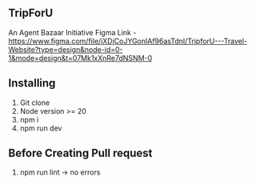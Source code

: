 ## TripForU

An Agent Bazaar Initiative
Figma Link - https://www.figma.com/file/iXDjCoJYGonIAf96asTdnI/TripforU---Travel-Website?type=design&node-id=0-1&mode=design&t=07Mk1xXnRe7dNSNM-0


## Installing
1. Git clone
2. Node version >= 20
3. npm i
4. npm run dev

## Before Creating Pull request
1. npm run lint -> no errors
